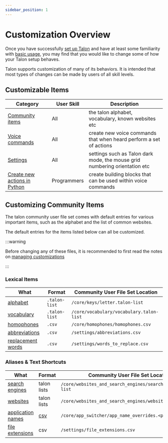 ```yaml
---
sidebar_position: 1
---
```


# Customization Overview

Once you have successfully [set up Talon](/docs/Resource%20Hub/Talon%20Installation/installation_guide.md)
and have at least some familiarity with [basic usage](/docs/Basic%20Usage/basic_usage.md), you may find that you would like to change some of how your Talon setup behaves.

Talon supports customization of many of its behaviors. It is intended that most types of changes can be made
by users of all skill levels.

## Customizable Items

| Category                                           | User Skill  | Description                                                                          |
| -------------------------------------------------- | ----------- | ------------------------------------------------------------------------------------ |
| [Community items](#customizing-community-items)    | All         | the talon alphabet, vocabulary, known websites etc                                   |
| [Voice commands](./TalonScript/voice-commands.md)  | All         | create new voice commands that when heard perform a set of actions                   |
| [Settings](./settings.md)                          | All         | settings such as Talon dark mode, the mouse grid numbering orientation etc |
| [Create new actions in Python](./Python%20Programming/index.md)  | Programmers | create building blocks that can be used within voice commands                  |



## Customizing Community Items

The talon community user file set comes with default entries for various important items, such as the alphabet
and the list of common websites.

The default entries for the items listed below can all be customized.

:::warning

Before changing any of these files, it is recommended to first read the notes on [managing customizations](./managing-customizations.md)

:::

### Lexical Items

| What                                                                                     | Format        | Community User File Set Location         |
| ---------------------------------------------------------------------------------------- | ------------- | ---------------------------------------- |
| [alphabet](/docs/Basic%20Usage/Command%20Mode/single-characters.md#talon-alphabet)       | `.talon-list` | `/core/keys/letter.talon-list`           |
| [vocabulary](/docs/Basic%20Usage/dictation_mode.md#vocabulary-customization)             | `.talon-list` | `/core/vocabulary/vocabulary.talon-list` |
| [homophones](/docs/Basic%20Usage/Command%20Mode/text-and-navigation.md#homophones)       | `.csv`        | `/core/homophones/homophones.csv`        |
| [abbreviations](/docs/Basic%20Usage/Command%20Mode/text-and-navigation.md#abbreviations) | `.csv`        | `/settings/abbreviations.csv`            |
| [replacement words](/docs/Basic%20Usage/dictation_mode.md#replacement-words)             | `.csv`        | `/settings/words_to_replace.csv`         |




### Aliases & Text Shortcuts

| What                                                                                                  | Format                                               | Community User File Set Location                             |
| ----------------------------------------------------------------------------------------------------- | ---------------------------------------------------- | ------------------------------------------------------------ |
| [search engines](/docs/Resource%20Hub/Supported%20Applications/App%20Tags/browsers.md#search-engines) | talon lists                                          | `/core/websites_and_search_engines/search_engine.talon-list` |
| [websites](/docs/Resource%20Hub/Supported%20Applications/App%20Tags/browsers.md#website-list)         | talon lists                                          | `/core/websites_and_search_engines/website.talon-list`       |
| [application names](/docs/Basic%20Usage/Command%20Mode/pc-control.md#application-names)               | [csv](/docs/Resource%20Hub/terminology.md#csv-files) | `/core/app_switcher/app_name_overrides.<platform>.csv`       |
| [file extensions](/docs/Basic%20Usage/Command%20Mode/text-shortcuts.md#file-extensions)               | csv                                                  | `/settings/file_extensions.csv`                              |

